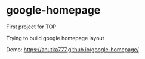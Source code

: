 # google-homepage
First project for TOP

Trying to build google homepage layout

Demo: 
https://anutka777.github.io/google-homepage/
